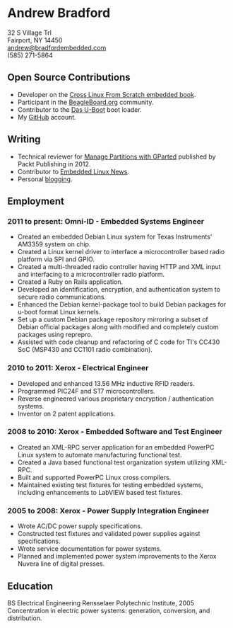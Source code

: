 # Andrew Bradford

32 S Village Trl  
Fairport, NY 14450  
[andrew@bradfordembedded.com][email]  
(585) 271-5864  

[email]: mailto:andrew@bradfordembedded.com

## Open Source Contributions

* Developer on the [Cross Linux From Scratch embedded book][clfs].
* Participant in the [BeagleBoard.org][beagle] community.
* Contributor to the [Das U-Boot][u-boot] boot loader.
* My [GitHub][github] account.

[clfs]: http://cross-lfs.org/view/clfs-embedded/
[beagle]: http://beagleboard.org
[u-boot]: http://www.denx.de/wiki/U-Boot/WebHome
[github]: http://github.com/bradfa

## Writing

* Technical reviewer for [Manage Partitions with GParted][gparted] published by
Packt Publishing in 2012.
* Contributor to [Embedded Linux News][emlinews].
* Personal [blogging][blog].

[gparted]: http://www.packtpub.com/manage-disk-space-partitions-with-gparted/book
[emlinews]: http://www.emlinews.net
[blog]: http://www.bradfordembedded.com

## Employment

### 2011 to present: Omni-ID - Embedded Systems Engineer

* Created an embedded Debian Linux system for Texas Instruments' AM3359 system
on chip.
* Created a Linux kernel driver to interface a microcontroller based radio
platform via SPI and GPIO.
* Created a multi-threaded radio controller having HTTP and XML input and
interfacing to a microcontroller radio platform.
* Created a Ruby on Rails application.
* Developed an identification, encryption, and authentication system to secure
radio communications.
* Enhanced the Debian kernel-package tool to build Debian packages for u-boot
format Linux kernels.
* Set up a custom Debian package repository mirroring a subset of Debian
official packages along with modified and completely custom packages using reprepro.
* Assisted with code cleanup and refactoring of C code for TI's CC430 SoC
(MSP430 and CC1101 radio combination).

### 2010 to 2011: Xerox - Electrical Engineer

* Developed and enhanced 13.56 MHz inductive RFID readers.
* Programmed PIC24F and ST7 microcontrollers.
* Reverse engineered various proprietary encryption / authentication systems.
* Inventor on 2 patent applications.

### 2008 to 2010: Xerox - Embedded Software and Test Engineer

* Created an XML-RPC server application for an embedded PowerPC Linux system to
automate manufacturing functional test.
* Created a Java based functional test organization system utilizing XML-RPC.
* Built and supported PowerPC Linux cross compilers.
* Maintained existing test fixtures for testing embedded systems, including
enhancements to LabVIEW based test fixtures.

### 2005 to 2008: Xerox - Power Supply Integration Engineer

* Wrote AC/DC power supply specifications.
* Constructed test fixtures and validated power supplies against specifications.
* Wrote service documentation for power systems.
* Planned and implemented power system improvements to the Xerox Nuvera line of
digital presses.

## Education

BS Electrical Engineering Rensselaer Polytechnic Institute, 2005  
Concentration in electric power systems: generation, conversion, and
distribution.
